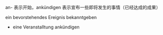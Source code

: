 an- 表示开始，ankündigen 表示宣布一些即将发生的事情（已经达成的成果）

ein bevorstehendes Ereignis bekanntgeben

- eine Veranstalltung ankündigen